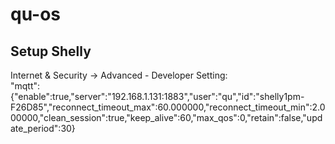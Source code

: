 # qu-os

## Setup Shelly 

Internet & Security -> Advanced - Developer Setting:  
"mqtt": {"enable":true,"server":"192.168.1.131:1883","user":"qu","id":"shelly1pm-F26D85","reconnect_timeout_max":60.000000,"reconnect_timeout_min":2.000000,"clean_session":true,"keep_alive":60,"max_qos":0,"retain":false,"update_period":30}

